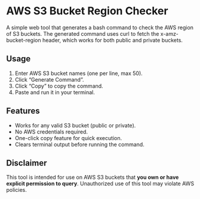 # AWS S3 Bucket Region Checker

A simple web tool that generates a bash command to check the AWS region of S3 buckets. The generated command uses curl to fetch the x-amz-bucket-region header, which works for both public and private buckets.

## Usage

1. Enter AWS S3 bucket names (one per line, max 50).
2. Click “Generate Command”.
3. Click “Copy” to copy the command.
4. Paste and run it in your terminal.

## Features

- Works for any valid S3 bucket (public or private).
- No AWS credentials required.
- One-click copy feature for quick execution.
- Clears terminal output before running the command.

## Disclaimer

This tool is intended for use on AWS S3 buckets that **you own or have explicit permission to query**. Unauthorized use of this tool may violate AWS policies.
